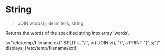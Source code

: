 # String

> JOIN words(), delimiters, string

Returns the words of the specified string into array 'words'.


s="/etc/temp/filename.ext"
SPLIT s, "/.", v()
JOIN v(), "/", s
PRINT "[";s;"]"
displays:
[/etc/temp/filename/ext]

